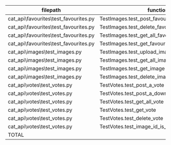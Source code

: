 |               filepath                |                    function                     | passed | SUBTOTAL |
| ------------------------------------- | ----------------------------------------------- | -----: | -------: |
| cat_api\favourites\test_favourites.py | TestImages.test_post_favourite                  |      1 |        1 |
| cat_api\favourites\test_favourites.py | TestImages.test_delete_favourite                |      1 |        1 |
| cat_api\favourites\test_favourites.py | TestImages.test_get_all_favourites              |      1 |        1 |
| cat_api\favourites\test_favourites.py | TestImages.test_get_favourite                   |      1 |        1 |
| cat_api\images\test_images.py         | TestImages.test_upload_image                    |      1 |        1 |
| cat_api\images\test_images.py         | TestImages.test_get_all_images                  |      1 |        1 |
| cat_api\images\test_images.py         | TestImages.test_get_image                       |      1 |        1 |
| cat_api\images\test_images.py         | TestImages.test_delete_image                    |      1 |        1 |
| cat_api\votes\test_votes.py           | TestVotes.test_post_a_vote                      |      1 |        1 |
| cat_api\votes\test_votes.py           | TestVotes.test_post_a_down_vote                 |      1 |        1 |
| cat_api\votes\test_votes.py           | TestVotes.test_get_all_vote                     |      1 |        1 |
| cat_api\votes\test_votes.py           | TestVotes.test_get_vote                         |      1 |        1 |
| cat_api\votes\test_votes.py           | TestVotes.test_delete_vote                      |      1 |        1 |
| cat_api\votes\test_votes.py           | TestVotes.test_image_id_is_required_create_vote |      1 |        1 |
| TOTAL                                 |                                                 |     14 |       14 |
